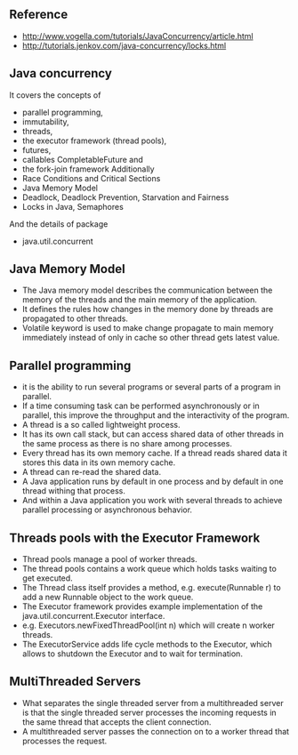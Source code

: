 Reference
-----------
- http://www.vogella.com/tutorials/JavaConcurrency/article.html
- http://tutorials.jenkov.com/java-concurrency/locks.html

Java concurrency
-----------------
It covers the concepts of
- parallel programming,
- immutability,
- threads,
- the executor framework (thread pools),
- futures,
- callables CompletableFuture and
- the fork-join framework
Additionally
- Race Conditions and Critical Sections
- Java Memory Model
- Deadlock, Deadlock Prevention, Starvation and Fairness
- Locks in Java, Semaphores

And the details of package
- java.util.concurrent


Java Memory Model
-------------------
- The Java memory model describes the communication between the memory of the threads and the main memory of the application.
- It defines the rules how changes in the memory done by threads are propagated to other threads.
- Volatile keyword is used to make change propagate to main memory immediately instead of only in cache so other thread gets latest value.

Parallel programming
---------------------
- it is the ability to run several programs or several parts of a program in parallel.
- If a time consuming task can be performed asynchronously or in parallel, this improve the throughput and the interactivity of the program.
- A thread is a so called lightweight process.
- It has its own call stack, but can access shared data of other threads in the same process as there is no share among processes.
- Every thread has its own memory cache. If a thread reads shared data it stores this data in its own memory cache.
- A thread can re-read the shared data.
- A Java application runs by default in one process and by default in one thread withing that process.
- And within a Java application you work with several threads to achieve parallel processing or asynchronous behavior.

Threads pools with the Executor Framework
-----------------------------------------
- Thread pools manage a pool of worker threads.
- The thread pools contains a work queue which holds tasks waiting to get executed.
- The Thread class itself provides a method, e.g. execute(Runnable r) to add a new Runnable object to the work queue.
- The Executor framework provides example implementation of the java.util.concurrent.Executor interface.
-  e.g. Executors.newFixedThreadPool(int n) which will create n worker threads.
-  The ExecutorService adds life cycle methods to the Executor, which allows to shutdown the Executor and to wait for termination.

MultiThreaded Servers
---------------------
- What separates the single threaded server from a multithreaded server is that
  the single threaded server processes the incoming requests in the same thread
  that accepts the client connection.
- A multithreaded server passes the connection on to a worker thread that processes the request.




